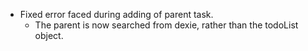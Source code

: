 - Fixed error faced during adding of parent task.
    - The parent is now searched from dexie, rather than the todoList object.
    